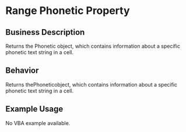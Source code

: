 # Range Phonetic Property

## Business Description
Returns the Phonetic object, which contains information about a specific phonetic text string in a cell.

## Behavior
Returns thePhoneticobject, which contains information about a specific phonetic text string in a cell.

## Example Usage
No VBA example available.